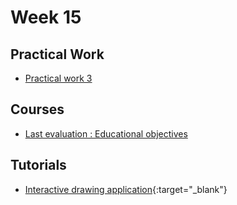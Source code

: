 # Week 15

## Practical Work

 - [Practical work 3](../../practical-works/practical-work-3/)

## Courses

- [Last evaluation : Educational objectives](https://heig-vd-web.github.io/web-course/educational-objectives/part-3/)

## Tutorials

 - [Interactive drawing application](https://docs.beescreens.ch/tutorials/create-an-interactive-drawing-application/introduction/){:target="_blank"}

<!-- ## How-to Guides

TODO -->


<!-- ## Quiz

TODO -->
